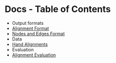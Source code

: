 Docs - Table of Contents
====

 * Output formats
  * [Alignment Format](./Alignment_Format.md)
  * [Nodes and Edges Format](./Nodes_and_Edges_Format.md)
 * Data
  * [Hand Alignments](./Hand_Alignments.md)
 * Evaluation
  * [Alignment Evaluation](./Alignment_Evaluation.md)

